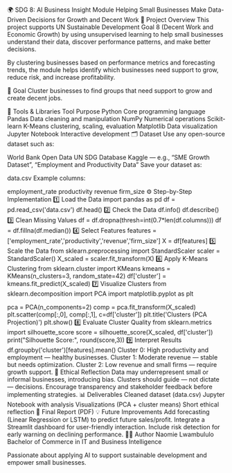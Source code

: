 🌍 SDG 8: AI Business Insight Module
Helping Small Businesses Make Data-Driven Decisions for Growth and Decent Work
📘 Project Overview
This project supports UN Sustainable Development Goal 8 (Decent Work and Economic Growth) by using unsupervised learning to help small businesses understand their data, discover performance patterns, and make better decisions.

By clustering businesses based on performance metrics and forecasting trends, the module helps identify which businesses need support to grow, reduce risk, and increase profitability.

🎯 Goal
Cluster businesses to find groups that need support to grow and create decent jobs.

🧰 Tools & Libraries
Tool	Purpose
Python	Core programming language
Pandas	Data cleaning and manipulation
NumPy	Numerical operations
Scikit-learn	K-Means clustering, scaling, evaluation
Matplotlib	Data visualization
Jupyter Notebook	Interactive development
🗂️ Dataset
Use any open-source dataset such as:

World Bank Open Data
UN SDG Database
Kaggle — e.g., “SME Growth Dataset”, “Employment and Productivity Data”
Save your dataset as:

data.csv
Example columns:

employment_rate	productivity	revenue	firm_size
⚙️ Step-by-Step Implementation
1️⃣ Load the Data
import pandas as pd
df = pd.read_csv('data.csv')
df.head()
2️⃣ Check the Data
df.info()
df.describe()
3️⃣ Clean Missing Values
df = df.dropna(thresh=int(0.7*len(df.columns)))
df = df.fillna(df.median())
4️⃣ Select Features
features = ['employment_rate','productivity','revenue','firm_size']
X = df[features]
5️⃣ Scale the Data
from sklearn.preprocessing import StandardScaler
scaler = StandardScaler()
X_scaled = scaler.fit_transform(X)
6️⃣ Apply K-Means Clustering
from sklearn.cluster import KMeans
kmeans = KMeans(n_clusters=3, random_state=42)
df['cluster'] = kmeans.fit_predict(X_scaled)
7️⃣ Visualize Clusters
from sklearn.decomposition import PCA
import matplotlib.pyplot as plt

pca = PCA(n_components=2)
comp = pca.fit_transform(X_scaled)
plt.scatter(comp[:,0], comp[:,1], c=df['cluster'])
plt.title('Clusters (PCA Projection)')
plt.show()
8️⃣ Evaluate Cluster Quality
from sklearn.metrics import silhouette_score
score = silhouette_score(X_scaled, df['cluster'])
print("Silhouette Score:", round(score,3))
9️⃣ Interpret Results
df.groupby('cluster')[features].mean()
Cluster 0: High productivity and employment — healthy businesses.
Cluster 1: Moderate revenue — stable but needs optimization.
Cluster 2: Low revenue and small firms — require growth support.
🌱 Ethical Reflection
Data may underrepresent small or informal businesses, introducing bias.
Clusters should guide — not dictate — decisions.
Encourage transparency and stakeholder feedback before implementing strategies.
📊 Deliverables
Cleaned dataset (data.csv)
Jupyter Notebook with analysis
Visualizations (PCA + cluster means)
Short ethical reflection
📄 Final Report (PDF)
💡 Future Improvements
Add forecasting (Linear Regression or LSTM) to predict future sales/profit.
Integrate a Streamlit dashboard for user-friendly interaction.
Include risk detection for early warning on declining performance.
🧑‍💼 Author
Naomie Lwambululo Bachelor of Commerce in IT and Business Intelligence

Passionate about applying AI to support sustainable development and empower small businesses.

